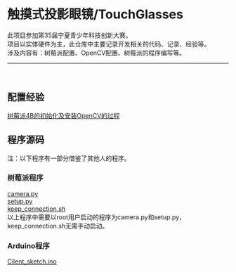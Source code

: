 ﻿# 触摸式投影眼镜/TouchGlasses

此项目参加第35届宁夏青少年科技创新大赛。<br/>
项目以实体硬件为主，此仓库中主要记录开发相关的代码、记录、经验等。<br/>
涉及内容有：树莓派配置、OpenCV配置、树莓派的程序编写等。
<br/>
***
<br/>

## 配置经验
[树莓派4B的初始化及安装OpenCV的过程](https://github.com/zhangxinhui02/TouchGlasses/blob/master/%E6%A0%91%E8%8E%93%E6%B4%BE4B%E7%9A%84%E5%88%9D%E5%A7%8B%E5%8C%96%E5%8F%8A%E5%AE%89%E8%A3%85OpenCV.md)<br/>

## 程序源码
注：以下程序有一部分借鉴了其他人的程序。
### 树莓派程序
[camera.py](https://github.com/zhangxinhui02/TouchGlasses/blob/master/camera.py)<br/>
[setup.py](https://github.com/zhangxinhui02/TouchGlasses/blob/master/setup.py)<br/>
[keep_connection.sh](https://github.com/zhangxinhui02/TouchGlasses/blob/master/keep_connection.sh)<br/>
以上程序中需要以root用户启动的程序为camera.py和setup.py，keep_connection.sh无需手动启动。
### Arduino程序
[Cilent_sketch.ino](https://github.com/zhangxinhui02/TouchGlasses/blob/master/Cilent_sketch.ino)
